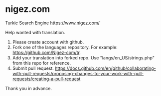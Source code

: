 # nigez.com
Turkic Search Engine
https://www.nigez.com/

Help wanted with translation.
1) Please create account with github.
2) Fork one of the languages repository. For example: https://github.com/Nigez-com/tr.
3) Add your translation into forked repo. Use "langs/en_US/strings.php" from this repo for reference.
4) Submit pull request. https://docs.github.com/en/github/collaborating-with-pull-requests/proposing-changes-to-your-work-with-pull-requests/creating-a-pull-request

Thank you in advance.
